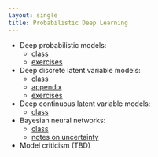 ```yaml
---
layout: single
title: Probabilistic Deep Learning
---
```



* Deep probabilistic models: 
    * [class](/slides/probdl1-class.pdf)
    * [exercises](/slides/probdl1-exercises.pdf)
* Deep discrete latent variable models: 
    * [class](/slides/probdl2-class.pdf)
    * [appendix](/slides/probdl2-appendix.pdf)
    * [exercises](/slides/probdl2-exercises.pdf)
* Deep continuous latent variable models:
    * [class](/slides/probdl3-class.pdf)
* Bayesian neural networks:
    * [class](/slides/probdl4-class.pdf)
    * [notes on uncertainty](/slides/probdl4-uncertainty.pdf)
* Model criticism (TBD)

